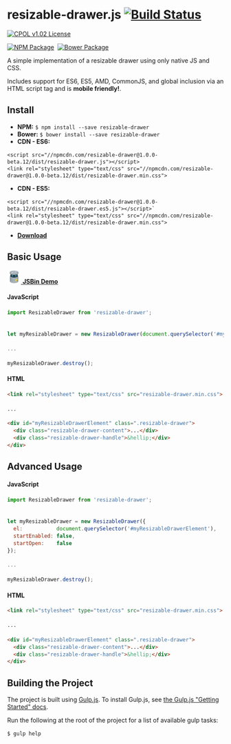 
# resizable-drawer.js [![Build Status](https://img.shields.io/travis/bsara/resizable-drawer.js.svg)](https://travis-ci.org/bsara/resizable-drawer.js?style=flat-square)


[![CPOL v1.02 License](https://img.shields.io/badge/license-CPOL--1.02-blue.svg?style=flat-square)](https://github.com/bsara/resizable-drawer.js/blob/master/LICENSE.md)

[![NPM Package](https://img.shields.io/npm/v/resizable-drawer.svg?style=flat-square)](https://www.npmjs.com/package/resizable-drawer)&nbsp;
[![Bower Package](https://img.shields.io/bower/v/resizable-drawer.svg?style=flat-square)](http://bower.io/search/?q=resizable-drawer)


A simple implementation of a resizable drawer using only native JS and CSS.

Includes support for ES6, ES5, AMD, CommonJS, and global inclusion via an HTML
script tag and is **mobile friendly!**.



## Install

- **NPM:** `$ npm install --save resizable-drawer`
- **Bower:** `$ bower install --save resizable-drawer`
- **CDN - ES6:**
```
<script src="//npmcdn.com/resizable-drawer@1.0.0-beta.12/dist/resizable-drawer.js"></script>
<link rel="stylesheet" type="text/css" src="//npmcdn.com/resizable-drawer@1.0.0-beta.12/dist/resizable-drawer.min.css">
```
- **CDN - ES5:**
```
<script src="//npmcdn.com/resizable-drawer@1.0.0-beta.12/dist/resizable-drawer.es5.js"></script>`
<link rel="stylesheet" type="text/css" src="//npmcdn.com/resizable-drawer@1.0.0-beta.12/dist/resizable-drawer.min.css">
```

- [**Download**](https://github.com/bsara/resizable-drawer.js/releases)


## Basic Usage

[![JSBin](readme-files/jsbin.png) **JSBin Demo**](http://output.jsbin.com/rokuyu)

#### JavaScript

```javascript
import ResizableDrawer from 'resizable-drawer';


let myResizableDrawer = new ResizableDrawer(document.querySelector('#myResizableDrawerElement'));

...

myResizableDrawer.destroy();
```

#### HTML

```html
<link rel="stylesheet" type="text/css" src="resizable-drawer.min.css">

...

<div id="myResizableDrawerElement" class=".resizable-drawer">
  <div class="resizable-drawer-content">...</div>
  <div class="resizable-drawer-handle">&hellip;</div>
</div>
```


## Advanced Usage

#### JavaScript

```javascript
import ResizableDrawer from 'resizable-drawer';


let myResizableDrawer = new ResizableDrawer({
  el:           document.querySelector('#myResizableDrawerElement'),
  startEnabled: false,
  startOpen:    false
});

...

myResizableDrawer.destroy();
```

#### HTML

```html
<link rel="stylesheet" type="text/css" src="resizable-drawer.min.css">

...

<div id="myResizableDrawerElement" class=".resizable-drawer">
  <div class="resizable-drawer-content">...</div>
  <div class="resizable-drawer-handle">&hellip;</div>
</div>
```



## Building the Project

The project is built using [Gulp.js](http://gulpjs.com/). To install
Gulp.js, see [the Gulp.js "Getting Started" docs](https://github.com/gulpjs/gulp/blob/master/docs/getting-started.md).

Run the following at the root of the project for a list of available
gulp tasks:

    $ gulp help
